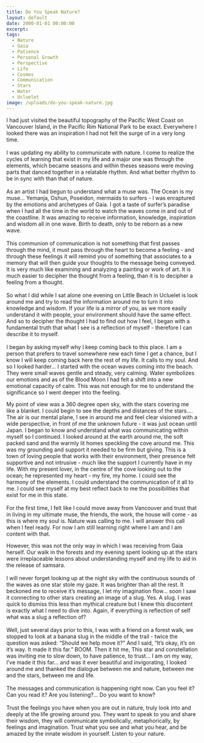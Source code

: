 ```yaml
---
title: Do You Speak Nature?
layout: default
date: 2000-01-01 00:00:00
excerpt:
tags:
  - Nature
  - Gaia
  - Patience
  - Personal Growth
  - Perspective
  - Life
  - Cosmos
  - Communication
  - Stars
  - Water
  - Ucluelet
image: /uploads/do-you-speak-nature.jpg
---
```



I had just visited the beautiful topography of the Pacific West Coast on Vancouver Island, in the Pacific Rim National Park to be exact. Everywhere I looked there was an inspiration I had not felt the surge of in a very long time.
<br>
<br>I was updating my ability to communicate with nature. I come to realize the cycles of learning that exist in my life and a major one was through the elements, which became seasons and within theses seasons were moving parts that danced together in a relatable rhythm. And what better rhythm to be in sync with than that of nature.
<br>
<br>As an artist I had begun to understand what a muse was. The Ocean is my muse… Yemanja, Oshun, Poseidon, mermaids to surfers - I was enraptured by the emotions and archetypes of Gaia. I got a taste of surfer’s paradise when I had all the time in the world to watch the waves come in and out of the coastline. It was amazing to receive information, knowledge, inspiration and wisdom all in one wave. Birth to death, only to be reborn as a new wave.
<br>
<br>This communion of communication is not something that first passes through the mind, it must pass through the heart to become a feeling - and through these feelings it will remind you of something that associates to a memory that will then guide your thoughts to the message being conveyed. It is very much like examining and analyzing a painting or work of art. It is much easier to decipher the thought from a feeling, than it is to decipher a feeling from a thought.
<br>
<br>So what I did while I sat alone one evening on Little Beach in Ucluelet is look around me and try to read the information around me to turn it into knowledge and wisdom. If your life is a mirror of you, as we more easily understand it with people, your environment should have the same effect. And so to decipher the thought I had to find out how I feel, I began with a fundamental truth that what I see is a reflection of myself - therefore I can describe it to myself.
<br>
<br>I began by asking myself why I keep coming back to this place. I am a person that prefers to travel somewhere new each time I get a chance, but I know I will keep coming back here the rest of my life. It calls to my soul. And so I looked harder… I started with the ocean waves coming into the beach. They were small waves gentle and steady, very calming. Water symbolizes our emotions and as of the Blood Moon I had felt a shift into a new emotional capacity of calm. This was not enough for me to understand the significance so I went deeper into the feeling.

My point of view was a 360 degree open sky, with the stars covering me like a blanket. I could begin to see the depths and distances of the stars…. The air is our mental plane, I see in around me and feel clear visioned with a wide perspective, in front of me the unknown future - it was just ocean until Japan. I began to know and understand what was communicating within myself so I continued. I looked around at the earth around me, the soft packed sand and the warmly lit homes speckling the cove around me. This was my grounding and support it needed to be firm but giving. This is a town of loving people that works with their environment, their presence felt supportive and not intrusive - much like the support I currently have in my life. With my present lover, in the centre of the cove looking out to the ocean; he represented my heart - my fire, my home. I could see the harmony of the elements. I could understand the communication of it all to me. I could see myself at my best reflect back to me the possibilities that exist for me in this state.
<br>
<br>For the first time, I felt like I could move away from Vancouver and trust that in living in my ultimate muse, the friends, the work, the house will come - as this is where my soul is. Nature was calling to me. I will answer this call when I feel ready. For now I am still learning right where I am and I am content with that.

However, this was not the only way in which I was receiving from Gaia herself. Our walk in the forests and my evening spent looking up at the stars were irreplaceable lessons about understanding myself and my life to aid in the release of samsara.
<br>
<br>I will never forget looking up at the night sky with the continuous sounds of the waves as one star stole my gaze. It was brighter than all the rest. It beckoned me to receive it’s message, I let my imagination flow… soon I saw it connecting to other stars creating an image of a slug. Yes. A slug. I was quick to dismiss this less than mythical creature but I knew this discontent is exactly what I need to dive into. Again, if everything is reflection of self what was a slug a reflection of?
<br>
<br>Well, just several days prior to this, I was with a friend on a forest walk, we stopped to look at a banana slug in the middle of the trail - twice the question was asked: “Should we help move it?” And I said, “It’s okay, it’s on it’s way. It made it this far.” BOOM. Then it hit me, This star and constellation was inviting me to slow down, to have patience, to trust… I am on my way, I’ve made it this far… and was it ever beautiful and invigorating, I looked around me and thanked the dialogue between me and nature, between me and the stars, between me and life.
<br>
<br>The messages and communication is happening right now. Can you feel it? Can you read it? Are you listening?… Do you want to know?
<br>
<br>Trust the feelings you have when you are out in nature, truly look into and deeply at the life growing around you. They want to speak to you and share their wisdom, they will communicate symbolically, metaphorically, by feelings and imagination. Trust what you see and what you hear, and be amazed by the innate wisdom in yourself. Listen to your nature.
